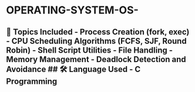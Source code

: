 # OPERATING-SYSTEM-OS-
## 📂 Topics Included - Process Creation (fork, exec) - CPU Scheduling Algorithms (FCFS, SJF, Round Robin) - Shell Script Utilities - File Handling - Memory Management  - Deadlock Detection and Avoidance  ## 🛠️ Language Used - C Programming
